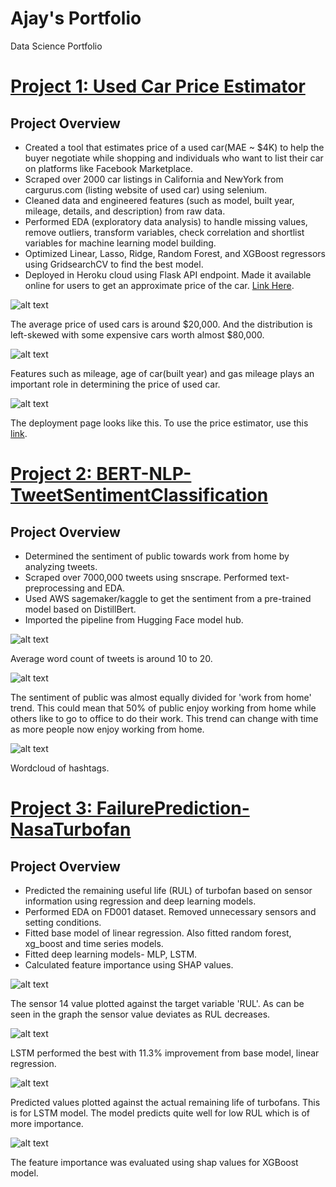 # Ajay's Portfolio
Data Science Portfolio

# [Project 1: Used Car Price Estimator](https://github.com/Ajay-rai/used_car_price_predictor)
## Project Overview
* Created a tool that estimates price of a used car(MAE ~ $4K) to help the buyer negotiate while shopping and individuals who want to list their car on platforms like Facebook Marketplace.
* Scraped over 2000 car listings in California and NewYork from cargurus.com (listing website of used car) using selenium.
* Cleaned data and engineered features (such as model, built year, mileage, details, and description) from raw data.
* Performed EDA (exploratory data analysis) to handle missing values, remove outliers, transform variables, check correlation and shortlist variables for machine learning model building.
* Optimized Linear, Lasso, Ridge, Random Forest, and XGBoost regressors using GridsearchCV to find the best model.
* Deployed in Heroku cloud using Flask API endpoint. Made it available online for users to get an approximate price of the car. [Link Here](https://carpricechecker.herokuapp.com/).

![alt text](/images/price_histogram.png)

The average price of used cars is around $20,000. And the distribution is left-skewed with some expensive cars worth almost $80,000.

![alt text](/images/feature.png)

Features such as mileage, age of car(built year) and gas mileage plays an important role in determining the price of used car.

![alt text](/images/deployment.png)

The deployment page looks like this. To use the price estimator, use this [link](https://carpricechecker.herokuapp.com/).

# [Project 2: BERT-NLP-TweetSentimentClassification](https://github.com/Ajay-rai/BERT-NLP-TweetSentimentClassification)
## Project Overview
* Determined the sentiment of public towards work from home by analyzing tweets.
* Scraped over 7000,000 tweets using snscrape. Performed text-preprocessing and EDA.
* Used AWS sagemaker/kaggle to get the sentiment from a pre-trained model based on DistillBert.
* Imported the pipeline from Hugging Face model hub.

![alt text](/images/Wordstweets.png)

Average word count of tweets is around 10 to 20.

![alt text](/images/pnn.png)

The sentiment of public was almost equally divided for 'work from home' trend. This could mean that 50% of public enjoy working from home while others like to go to office to do their work. This trend can change with time as more people now enjoy working from home.

![alt text](/images/hashtags.png)

Wordcloud of hashtags.

# [Project 3: FailurePrediction-NasaTurbofan](https://github.com/Ajay-rai/FailurePrediction-NasaTurbofan)
## Project Overview
* Predicted the remaining useful life (RUL) of turbofan based on sensor information using regression and deep learning models.
* Performed EDA on FD001 dataset. Removed unnecessary sensors and setting conditions.
* Fitted base model of linear regression. Also fitted random forest, xg_boost and time series models.
* Fitted deep learning models- MLP, LSTM.
* Calculated feature importance using SHAP values.

![alt text](/images/sensor14.png)

The sensor 14 value plotted against the target variable 'RUL'. As can be seen in the graph the sensor value deviates as RUL decreases.

![alt text](/images/modelperformance.png)

LSTM performed the best with 11.3% improvement from base model, linear regression.

![alt text](/images/comparision.png)

Predicted values plotted against the actual remaining life of turbofans. This is for LSTM model. The model predicts quite well for low RUL which is of more importance.

![alt text](/images/shap.png)

The feature importance was evaluated using shap values for XGBoost model.
